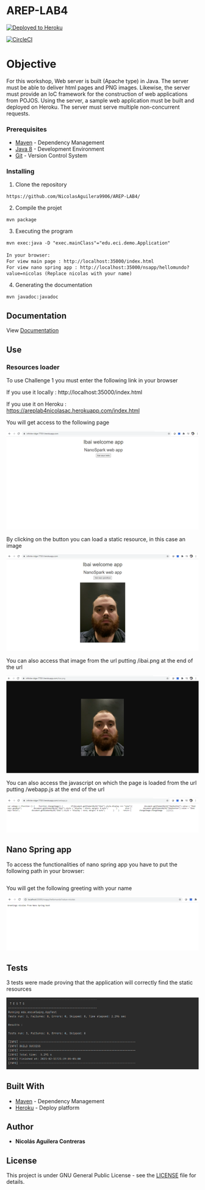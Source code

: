 # AREP-LAB4

[![Deployed to Heroku](https://www.herokucdn.com/deploy/button.png)](https://areplab4nicolasac.herokuapp.com/)

[![CircleCI](https://circleci.com/gh/NicolasAguilera9906/AREP-LAB4.svg?style=svg)](https://app.circleci.com/pipelines/github/NicolasAguilera9906/AREP-LAB4)

# Objective

For this workshop,  Web server is built (Apache type) in Java. The server must be able to deliver html pages and PNG images. Likewise, the server must provide an IoC framework for the construction of web applications from POJOS. Using the server, a sample web application must be built and deployed on Heroku. The server must serve multiple non-concurrent requests.

### Prerequisites

* [Maven](https://maven.apache.org/) - Dependency Management
* [Java 8](https://www.oracle.com/co/java/technologies/javase/javase-jdk8-downloads.html) -  Development Environment 
* [Git](https://git-scm.com/) - Version Control System

### Installing

1. Clone the repository

```
https://github.com/NicolasAguilera9906/AREP-LAB4/
```

2. Compile the projet

```
mvn package
```

3. Executing the program

```
mvn exec:java -D "exec.mainClass"="edu.eci.demo.Application" 

In your browser: 
For view main page : http://localhost:35000/index.html
For view nano spring app : http://localhost:35000/nsapp/hellomundo?value=nicolas (Replace nicolas with your name) 

```

4. Generating the documentation

```
mvn javadoc:javadoc
```


## Documentation

View [Documentation](https://nicolasaguilera9906.github.io/AREP-LAB4/)

## Use

### Resources loader

To use Challenge 1 you must enter the following link in your browser

If you use it locally : http://localhost:35000/index.html

If you use it on Heroku : https://areplab4nicolasac.herokuapp.com/index.html

You will get access to the following page

![app](src/main/resources/img/ibaipage1.png)

By clicking on the button you can load a static resource, in this case an image

![app](src/main/resources/img/ibaipage2.png)

You can also access that image from the url putting /ibai.png at the end of the url

![app](src/main/resources/img/ibaipage3.png)

You can also access the javascript on which the page is loaded from the url putting /webapp.js at the end of the url

![app](src/main/resources/img/ibaipage4.png)

## Nano Spring app

To access the functionalities of nano spring app you have to put the following path in your browser: 

``` http://url/nsapp/hellomundo?value=nicolas (Replace nicolas with your name) 
```


You will get the following greeting with your name

![app](src/main/resources/img/nsapp.png)

## Tests 

3 tests were made proving that the application will correctly find the static resources

![app](src/main/resources/img/test.png)


## Built With

* [Maven](https://maven.apache.org/) - Dependency Management
* [Heroku](https://www.heroku.com/platform) - Deploy platform


## Author

* **Nicolás Aguilera Contreras** 

## License

This project is under GNU General Public License - see the [LICENSE](LICENSE) file for details.



